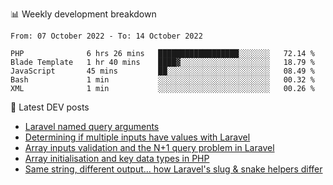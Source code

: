 📊 Weekly development breakdown
<!--START_SECTION:waka-->

```text
From: 07 October 2022 - To: 14 October 2022

PHP              6 hrs 26 mins   ██████████████████░░░░░░░   72.14 %
Blade Template   1 hr 40 mins    ████▓░░░░░░░░░░░░░░░░░░░░   18.79 %
JavaScript       45 mins         ██░░░░░░░░░░░░░░░░░░░░░░░   08.49 %
Bash             1 min           ░░░░░░░░░░░░░░░░░░░░░░░░░   00.32 %
XML              1 min           ░░░░░░░░░░░░░░░░░░░░░░░░░   00.26 %
```

<!--END_SECTION:waka-->

📕 Latest DEV posts
<!-- BLOG-POST-LIST:START -->
- [Laravel named query arguments](https://dev.to/michaelvickersuk/laravel-named-query-arguments-28kd)
- [Determining if multiple inputs have values with Laravel](https://dev.to/michaelvickersuk/determining-if-multiple-inputs-have-values-with-laravel-km6)
- [Array inputs validation and the N+1 query problem in Laravel](https://dev.to/michaelvickersuk/array-inputs-validation-and-the-n1-query-problem-in-laravel-2agb)
- [Array initialisation and key data types in PHP](https://dev.to/michaelvickersuk/array-initialisation-and-key-data-types-in-php-1e5b)
- [Same string, different output... how Laravel&#39;s slug &amp; snake helpers differ](https://dev.to/michaelvickersuk/same-string-different-output-how-laravels-slug-snake-helpers-differ-1ccj)
<!-- BLOG-POST-LIST:END -->
